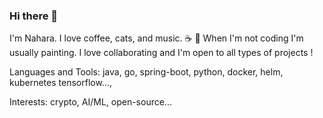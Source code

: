 ### Hi there 👋

 I'm Nahara.   I love coffee, cats, and music. :coffee: :musical_score: When I'm not coding I'm usually painting. I love collaborating and I'm open to all types of projects ! 

Languages and Tools:
  java, go,  spring-boot, python, docker, helm, kubernetes  tensorflow..., 
  
Interests: crypto, AI/ML, open-source...  

  
<!--
**nahara7/nahara7** is a ✨ _special_ ✨ repository because its `README.md` (this file) appears on your GitHub profile.

Here are some ideas to get you started:

- 🔭 I’m currently working on ...
- 🌱 I’m currently learning ...
- 👯 I’m looking to collaborate on ...
- 🤔 I’m looking for help with ...
- 💬 Ask me about ...
- 📫 How to reach me: ...
- 😄 Pronouns: ...
- ⚡ Fun fact: ...
-->
